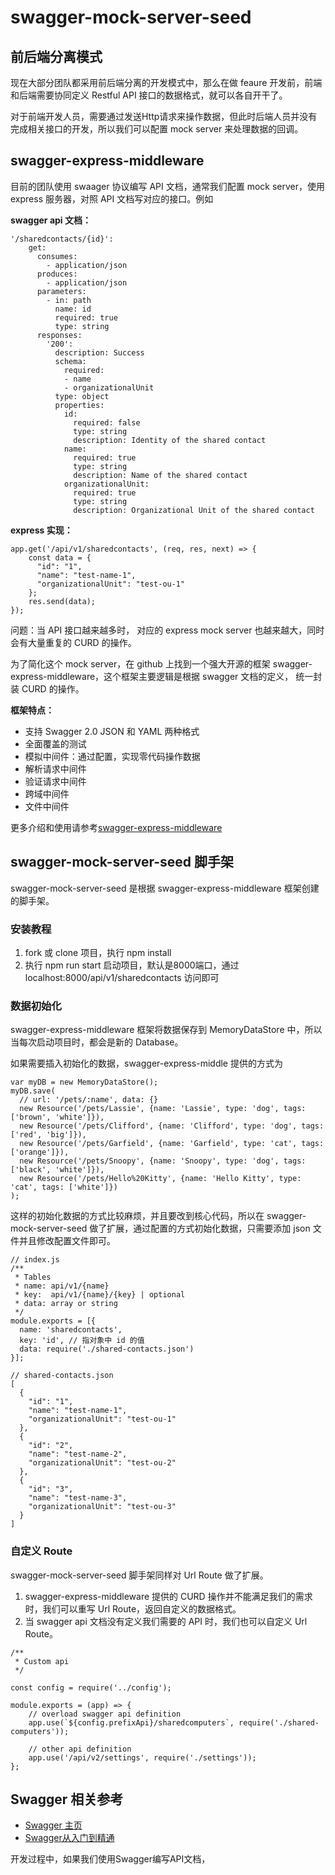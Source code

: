 # swagger-mock-server-seed

## 前后端分离模式
现在大部分团队都采用前后端分离的开发模式中，那么在做 feaure 开发前，前端和后端需要协同定义 Restful API 接口的数据格式，就可以各自开干了。

对于前端开发人员，需要通过发送Http请求来操作数据，但此时后端人员并没有完成相关接口的开发，所以我们可以配置 mock server 来处理数据的回调。


## swagger-express-middleware
目前的团队使用 swaager 协议编写 API 文档，通常我们配置 mock server，使用 express 服务器，对照 API 文档写对应的接口。例如

**swagger api 文档：**
```
'/sharedcontacts/{id}':
	get:
	  consumes:
	    - application/json
	  produces:
	    - application/json
	  parameters:
	    - in: path
	      name: id
	      required: true
	      type: string
	  responses:
	    '200':
	      description: Success
	      schema:
	        required:
            - name
            - organizationalUnit
          type: object
          properties:
            id:
              required: false
              type: string
              description: Identity of the shared contact
            name:
              required: true
              type: string
              description: Name of the shared contact
            organizationalUnit:
              required: true
              type: string
              description: Organizational Unit of the shared contact
```
**express 实现：**
```
app.get('/api/v1/sharedcontacts', (req, res, next) => {
    const data = {
      "id": "1",
      "name": "test-name-1",
      "organizationalUnit": "test-ou-1"
    };
    res.send(data);
});
```

问题：当 API 接口越来越多时， 对应的 express mock server 也越来越大，同时会有大量重复的 CURD 的操作。

为了简化这个 mock server，在 github 上找到一个强大开源的框架 swagger-express-middleware，这个框架主要逻辑是根据 swagger 文档的定义， 统一封装 CURD 的操作。

**框架特点：**
* 支持 Swagger 2.0 JSON 和 YAML 两种格式
* 全面覆盖的测试
* 模拟中间件：通过配置，实现零代码操作数据
* 解析请求中间件
* 验证请求中间件
* 跨域中间件
* 文件中间件

更多介绍和使用请参考[swagger-express-middleware](https://github.com/BigstickCarpet/swagger-express-middleware) 

## swagger-mock-server-seed 脚手架
swagger-mock-server-seed 是根据 swagger-express-middleware 框架创建的脚手架。

### 安装教程 ###
1. fork 或 clone 项目，执行 npm install
2. 执行 npm run start 启动项目，默认是8000端口，通过 localhost:8000/api/v1/sharedcontacts 访问即可

### 数据初始化 ###
swagger-express-middleware 框架将数据保存到 MemoryDataStore 中，所以当每次启动项目时，都会是新的 Database。

如果需要插入初始化的数据，swagger-express-middle 提供的方式为
```
var myDB = new MemoryDataStore();
myDB.save(
  // url: '/pets/:name', data: {}
  new Resource('/pets/Lassie', {name: 'Lassie', type: 'dog', tags: ['brown', 'white']}),
  new Resource('/pets/Clifford', {name: 'Clifford', type: 'dog', tags: ['red', 'big']}),
  new Resource('/pets/Garfield', {name: 'Garfield', type: 'cat', tags: ['orange']}),
  new Resource('/pets/Snoopy', {name: 'Snoopy', type: 'dog', tags: ['black', 'white']}),
  new Resource('/pets/Hello%20Kitty', {name: 'Hello Kitty', type: 'cat', tags: ['white']})
);
```


这样的初始化数据的方式比较麻烦，并且要改到核心代码，所以在 swagger-mock-server-seed 做了扩展，通过配置的方式初始化数据，只需要添加 json 文件并且修改配置文件即可。
```
// index.js
/**
 * Tables
 * name: api/v1/{name}
 * key:  api/v1/{name}/{key} | optional 
 * data: array or string
 */
module.exports = [{
  name: 'sharedcontacts',
  key: 'id', // 指对象中 id 的值
  data: require('./shared-contacts.json')
}];

// shared-contacts.json
[
  {
    "id": "1",
    "name": "test-name-1",
    "organizationalUnit": "test-ou-1"
  },
  {
    "id": "2",
    "name": "test-name-2",
    "organizationalUnit": "test-ou-2"
  },
  {
    "id": "3",
    "name": "test-name-3",
    "organizationalUnit": "test-ou-3"
  }
]
```


### 自定义 Route ###
swagger-mock-server-seed 脚手架同样对 Url Route 做了扩展。

1. swagger-express-middleware 提供的 CURD 操作并不能满足我们的需求时，我们可以重写 Url Route，返回自定义的数据格式。
2. 当 swagger api 文档没有定义我们需要的 API 时，我们也可以自定义 Url Route。

```
/**
 * Custom api
 */

const config = require('../config');

module.exports = (app) => {
    // overload swagger api definition
    app.use(`${config.prefixApi}/sharedcomputers`, require('./shared-computers'));

    // other api definition
    app.use('/api/v2/settings', require('./settings'));
};
```

## Swagger 相关参考
* [Swagger 主页](https://swagger.io/)
* [Swagger从入门到精通](https://www.gitbook.com/book/huangwenchao/swagger/details)

开发过程中，如果我们使用Swagger编写API文档，



